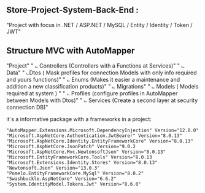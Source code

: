 ## Store-Project-System-Back-End : 

  "Project with focus in .NET / ASP.NET / MySQL / Entity / Identity / Token / JWT"

## Structure MVC with AutoMapper
  "Project"
"    ⨽ Controllers  (Controllers with a Functions at Services)"
"    ⨽ Data"
"       ⨽Dtos ( Mask profiles for connection Models with only info required and yours functions)"
"    ⨽ Enums (Makes it easier a maintenance and addition a new classification products)"
"    ⨽ Migrations"
"    ⨽ Models ( Models required at system ) "
"    ⨽ Profiles (configure profiles in AutoMapper between Models with Dtos)"
"    ⨽ Services (Create a second layer at security connection DB)"

it`s a informative package with a frameworks in a project:

    "AutoMapper.Extensions.Microsoft.DependencyInjection" Version="12.0.0"
    "Microsoft.AspNetCore.Authentication.JwtBearer" Version="8.0.13"
    "Microsoft.AspNetCore.Identity.EntityFrameworkCore" Version="8.0.13"
    "Microsoft.AspNetCore.JsonPatch" Version="9.0.2
    "Microsoft.AspNetCore.Mvc.NewtonsoftJson" Version="8.0.13"
    "Microsoft.EntityFrameworkCore.Tools" Version="8.0.13
    "Microsoft.Extensions.Identity.Stores" Version="8.0.13"
    "Newtonsoft.Json" Version="13.0.3"
    "Pomelo.EntityFrameworkCore.MySql" Version="8.0.2"
    "Swashbuckle.AspNetCore" Version="6.6.2"
    "System.IdentityModel.Tokens.Jwt" Version="8.6.0"
